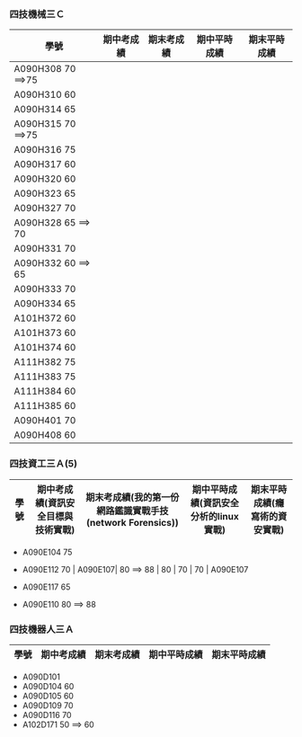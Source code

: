 ### 四技機械三Ｃ
| 學號 | 期中考成績 | 期末考成績 | 期中平時成績 | 期末平時成績 |
| ---- |  ---- |  ---- |  ---- |  ---- |  
| A090H308   70  ==>75
|A090H310   60
| A090H314   65
| A090H315   70  ==>75
| A090H316   75
| A090H317   60
| A090H320   60
| A090H323   65
| A090H327   70
| A090H328   65  ==> 70 
| A090H331   70
| A090H332   60  ==> 65
| A090H333   70
| A090H334   65
| A101H372   60
| A101H373   60
| A101H374   60
| A111H382   75
| A111H383   75
| A111H384   60
| A111H385   60
| A090H401   70
| A090H408   60

### 四技資工三Ａ(5)
| 學號 | 期中考成績(資訊安全目標與技術實戰) | 期末考成績(我的第一份網路鑑識實戰手技(network Forensics)) | 期中平時成績(資訊安全分析的linux實戰) | 期末平時成績(癮寫術的資安實戰) |
| ---- |  ---- |  ---- |  ---- |  ---- |  
- A090E104  75
- A090E112  70
| A090E107| 80 ==> 88 | 80 |  70 |  70 | 
A090E107  

- A090E117  65
- A090E110  80  ==> 88

### 四技機器人三Ａ
| 學號 | 期中考成績 | 期末考成績 | 期中平時成績 | 期末平時成績 |
| ---- |  ---- |  ---- |  ---- |  ---- |  
- A090D101 
- A090D104  60
- A090D105  60
- A090D109  70
- A090D116  70
- A102D171  50  ==> 60

